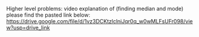 Higher level problems:
video explanation of (finding median and mode)
please find the pasted link below:
https://drive.google.com/file/d/1vz3DCKtzlclniJqr0q_w0wMLFsUFr098/view?usp=drive_link
